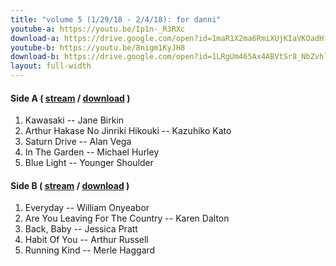 ```yaml
---
title: "volume 5 (1/29/18 - 2/4/18): for danni"
youtube-a: https://youtu.be/Ip1n-_R3RXc
download-a: https://drive.google.com/open?id=1maR1X2ma6RmiXUjKIaVKOadHfZrgwtdD 
youtube-b: https://youtu.be/8nigm1KyJH8
download-b: https://drive.google.com/open?id=1LRgUm465Ax4ABVtSr8_NbZvhlCq3t9Mz
layout: full-width 
---
```

#### Side A ( <a target="_blank" href="{{ page.youtube-a }}">stream</a> / <a target="_blank" href="{{ page.download-a }}">download</a> ) ####
1. Kawasaki -- Jane Birkin
2. Arthur Hakase No Jinriki Hikouki -- Kazuhiko Kato
3. Saturn Drive -- Alan Vega
4. In The Garden -- Michael Hurley
5. Blue Light -- Younger Shoulder

#### Side B ( <a target="_blank" href="{{ page.youtube-b }}">stream</a> / <a target="_blank" href="{{ page.download-b }}">download</a> ) ####
1. Everyday -- William Onyeabor
2. Are You Leaving For The Country -- Karen Dalton
3. Back, Baby -- Jessica Pratt
4. Habit Of You -- Arthur Russell
5. Running Kind -- Merle Haggard
